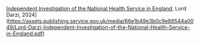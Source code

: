 [Independent Investigation of the National Health Service in England](https://assets.publishing.service.gov.uk/media/66e1b49e3b0c9e88544a0049/Lord-Darzi-Independent-Investigation-of-the-National-Health-Service-in-England.pdf), Lord Darzi, 2024](https://assets.publishing.service.gov.uk/media/66e1b49e3b0c9e88544a0049/Lord-Darzi-Independent-Investigation-of-the-National-Health-Service-in-England.pdf)